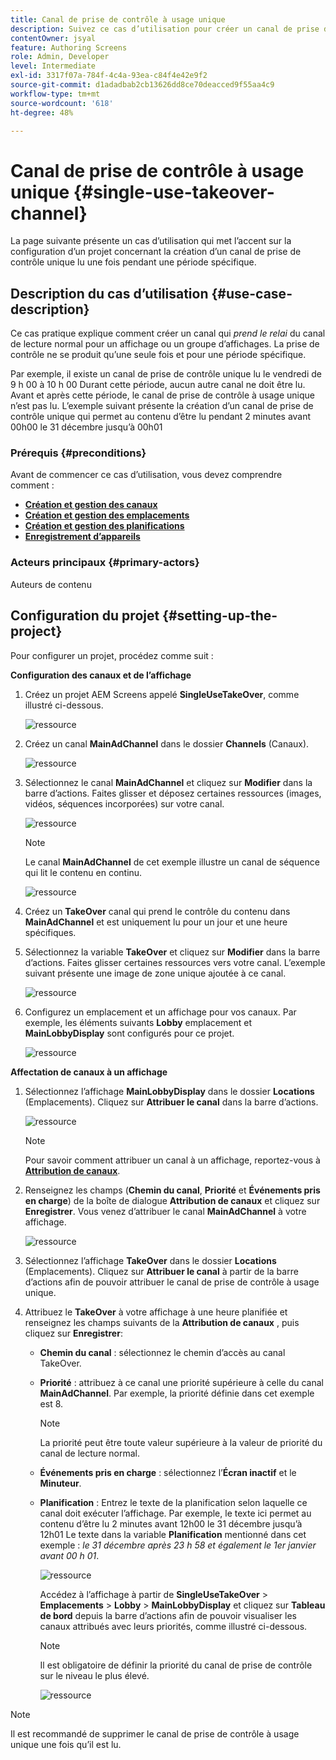 ```yaml
---
title: Canal de prise de contrôle à usage unique
description: Suivez ce cas d’utilisation pour créer un canal de prise de contrôle à usage unique.
contentOwner: jsyal
feature: Authoring Screens
role: Admin, Developer
level: Intermediate
exl-id: 3317f07a-784f-4c4a-93ea-c84f4e42e9f2
source-git-commit: d1adadbab2cb13626dd8ce70deacced9f55aa4c9
workflow-type: tm+mt
source-wordcount: '618'
ht-degree: 48%

---
```


# Canal de prise de contrôle à usage unique {#single-use-takeover-channel}

La page suivante présente un cas d’utilisation qui met l’accent sur la configuration d’un projet concernant la création d’un canal de prise de contrôle unique lu une fois pendant une période spécifique.


## Description du cas d’utilisation {#use-case-description}

Ce cas pratique explique comment créer un canal qui *prend le relai* du canal de lecture normal pour un affichage ou un groupe d’affichages. La prise de contrôle ne se produit qu’une seule fois et pour une période spécifique.

Par exemple, il existe un canal de prise de contrôle unique lu le vendredi de 9 h 00 à 10 h 00 Durant cette période, aucun autre canal ne doit être lu. Avant et après cette période, le canal de prise de contrôle à usage unique n’est pas lu. L’exemple suivant présente la création d’un canal de prise de contrôle unique qui permet au contenu d’être lu pendant 2 minutes avant 00h00 le 31 décembre jusqu’à 00h01

### Prérequis {#preconditions}

Avant de commencer ce cas d’utilisation, vous devez comprendre comment :

* **[Création et gestion des canaux](managing-channels.md)**
* **[Création et gestion des emplacements](managing-locations.md)**
* **[Création et gestion des planifications](managing-schedules.md)**
* **[Enregistrement d’appareils](device-registration.md)**

### Acteurs principaux {#primary-actors}

Auteurs de contenu

## Configuration du projet {#setting-up-the-project}

Pour configurer un projet, procédez comme suit :

**Configuration des canaux et de l’affichage**

1. Créez un projet AEM Screens appelé **SingleUseTakeOver**, comme illustré ci-dessous.

   ![ressource](assets/single-takeover1.png)

1. Créez un canal **MainAdChannel** dans le dossier **Channels** (Canaux).

   ![ressource](assets/single-takeover2.png)

1. Sélectionnez le canal **MainAdChannel** et cliquez sur **Modifier** dans la barre d’actions. Faites glisser et déposez certaines ressources (images, vidéos, séquences incorporées) sur votre canal.

   ![ressource](assets/single-takeover2.png)


   >[!NOTE]
   >Le canal **MainAdChannel** de cet exemple illustre un canal de séquence qui lit le contenu en continu.

   ![ressource](assets/single-takeover3.png)

1. Créez un **TakeOver** canal qui prend le contrôle du contenu dans **MainAdChannel** et est uniquement lu pour un jour et une heure spécifiques.

1. Sélectionnez la variable **TakeOver** et cliquez sur **Modifier** dans la barre d’actions. Faites glisser certaines ressources vers votre canal. L’exemple suivant présente une image de zone unique ajoutée à ce canal.

   ![ressource](assets/single-takeover4.png)

1. Configurez un emplacement et un affichage pour vos canaux. Par exemple, les éléments suivants **Lobby** emplacement et  **MainLobbyDisplay** sont configurés pour ce projet.

   ![ressource](assets/single-takeover5.png)

**Affectation de canaux à un affichage**

1. Sélectionnez l’affichage **MainLobbyDisplay** dans le dossier **Locations** (Emplacements). Cliquez sur **Attribuer le canal** dans la barre d’actions.

   ![ressource](assets/single-takeover6.png)

   >[!NOTE]
   >Pour savoir comment attribuer un canal à un affichage, reportez-vous à **[Attribution de canaux](channel-assignment.md)**.

1. Renseignez les champs (**Chemin du canal**, **Priorité** et **Événements pris en charge**) de la boîte de dialogue **Attribution de canaux** et cliquez sur **Enregistrer**. Vous venez d’attribuer le canal **MainAdChannel** à votre affichage.

   ![ressource](assets/single-takeover7.png)

1. Sélectionnez l’affichage **TakeOver** dans le dossier **Locations** (Emplacements). Cliquez sur **Attribuer le canal** à partir de la barre d’actions afin de pouvoir attribuer le canal de prise de contrôle à usage unique.

1. Attribuez le **TakeOver** à votre affichage à une heure planifiée et renseignez les champs suivants de la **Attribution de canaux** , puis cliquez sur **Enregistrer**:

   * **Chemin du canal** : sélectionnez le chemin d’accès au canal TakeOver.
   * **Priorité** : attribuez à ce canal une priorité supérieure à celle du canal **MainAdChannel**. Par exemple, la priorité définie dans cet exemple est 8.

     >[!NOTE]
     >La priorité peut être toute valeur supérieure à la valeur de priorité du canal de lecture normal.
   * **Événements pris en charge** : sélectionnez l’**Écran inactif** et le **Minuteur**.
   * **Planification** : Entrez le texte de la planification selon laquelle ce canal doit exécuter l’affichage. Par exemple, le texte ici permet au contenu d’être lu 2 minutes avant 12h00 le 31 décembre jusqu’à 12h01 Le texte dans la variable **Planification** mentionné dans cet exemple : *le 31 décembre après 23 h 58 et également le 1er janvier avant 00 h 01*.

     ![ressource](assets/single-takeover8.png)

     Accédez à l’affichage à partir de **SingleUseTakeOver** > **Emplacements** > **Lobby** > **MainLobbyDisplay** et cliquez sur **Tableau de bord** depuis la barre d’actions afin de pouvoir visualiser les canaux attribués avec leurs priorités, comme illustré ci-dessous.

     >[!NOTE]
     >Il est obligatoire de définir la priorité du canal de prise de contrôle sur le niveau le plus élevé.

     ![ressource](assets/single-takeover9.png)

>[!NOTE]
>
>Il est recommandé de supprimer le canal de prise de contrôle à usage unique une fois qu’il est lu.
